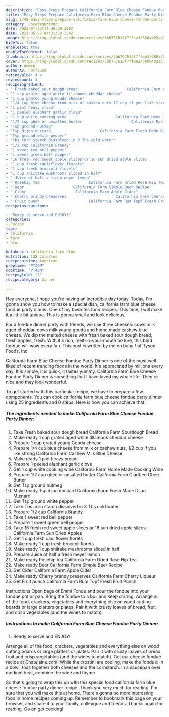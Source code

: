```yaml
---
description: "Easy Steps Prepare California Farm Blue Cheese Fondue Party Dinner yang Very Delicious"
title: "Easy Steps Prepare California Farm Blue Cheese Fondue Party Dinner yang Very Delicious"
slug: 1748-easy-steps-prepare-california-farm-blue-cheese-fondue-party-dinner-yang-very-delicious
category: Uncategorized
date: 2022-07-23T17:48:59.290Z
date: 2023-05-27T04:21:50.354Z
image: https://img-global.cpcdn.com/recipes/5bb767616f7ffea3/680x482cq70/california-farm-blue-cheese-fondue-party-dinner-recipe-main-photo.jpg
hideToc: false
enableToc: true
enableTocContent: false
thumbnail: https://img-global.cpcdn.com/recipes/5bb767616f7ffea3/680x482cq70/california-farm-blue-cheese-fondue-party-dinner-recipe-main-photo.jpg
cover: https://img-global.cpcdn.com/recipes/5bb767616f7ffea3/680x482cq70/california-farm-blue-cheese-fondue-party-dinner-recipe-main-photo.jpg
author: Admin
authorAv: notfound
ratingvalue: 4.4
reviewcount: 4
recipeingredient:
- " Fresh baked sour dough bread                      California Farm Sourdough Bread"
- "1 cup grated aged white tillamook cheddar cheese"
- "1 cup grated young Gouda cheese"
- "1/4 cup blue cheese from milk or cashew nuts 12 cup if you like strong                      California Farm Cashew Milk Blue Cheese"
- "1 pint heavy cream"
- "1 peeled elephant garlic clove"
- "1 cup white cooking wine                      California Farm Home Made Cooking Wine"
- "1/2 cup ghee or unsalted butter                      California Farm Clarified Ghee Butter"
- "Tsp ground nutmeg"
- "Tsp dijon mustard                      California Farm Fresh Made Dijon Mustard"
- "Tsp ground white pepper"
- "Tbs corn starch dissolved in 3 Tbs cold water"
- "1/2 cup California Brandy"
- "1 sweet red bell pepper"
- "1 sweet green bell pepper"
- "16 fresh red sweet apple slices or 16 sun dried apple slices                      California Farm Sun Dried Apples"
- "1 cup fresh cauliflower florets"
- "1 cup fresh broccoli florets"
- "1 cup shiitake mushrooms sliced in half"
- " Juice of half a fresh meyer lemon"
- " Rosehip tea                      California Farm Dried Rose Hip Tea"
- " Beer                      California Farm Simple Beer Recipe"
- " Cider                      California Farm Apple Cider"
- " Cherry brandy preserves                      California Farm Cherry Liqueur"
- " Fruit punch                      California Farm Rum Topf Fresh Fruit Punch"
recipeinstructions:

- "Ready to serve and ENJOY!"
categories:
- Recipe
tags:
- california
- farm
- blue

katakunci: california farm blue 
nutrition: 128 calories
recipecuisine: American
preptime: "PT29M"
cooktime: "PT42M"
recipeyield: "2"
recipecategory: Dinner

---
```



Hey everyone, I hope you're having an incredible day today. Today, I'm gonna show you how to make a special dish, california farm blue cheese fondue party dinner. One of my favorites food recipes. This time, I will make it a little bit unique. This is gonna smell and look delicious.

For a fondue dinner party with friends, we use three cheeses: cows milk aged cheddar, cows milk young gouda and home made cashew blue cheese. We dip the melted cheese with fresh baked sour dough bread, fresh apples, fresh. With it&#39;s rich, melt-in-your-mouth texture, this bold fondue will wow every fan. This post is written by me on behalf of Tyson Foods, Inc.

California Farm Blue Cheese Fondue Party Dinner is one of the most well liked of recent trending foods in the world. It's appreciated by millions every day. It is simple, it is quick, it tastes yummy. California Farm Blue Cheese Fondue Party Dinner is something that I have loved my whole life. They're nice and they look wonderful.


To get started with this particular recipe, we have to prepare a few components. You can cook california farm blue cheese fondue party dinner using 25 ingredients and 0 steps. Here is how you can achieve that.

<!--inarticleads1-->

##### The ingredients needed to make California Farm Blue Cheese Fondue Party Dinner:

1. Take  Fresh baked sour dough bread                      California Farm Sourdough Bread
1. Make ready 1 cup grated aged white tillamook cheddar cheese
1. Prepare 1 cup grated young Gouda cheese
1. Prepare 1/4 cup blue cheese from milk or cashew nuts, 1/2 cup if you like strong                      California Farm Cashew Milk Blue Cheese
1. Make ready 1 pint heavy cream
1. Prepare 1 peeled elephant garlic clove
1. Get 1 cup white cooking wine                      California Farm Home Made Cooking Wine
1. Prepare 1/2 cup ghee or unsalted butter                      California Farm Clarified Ghee Butter
1. Get Tsp ground nutmeg
1. Make ready Tsp dijon mustard                      California Farm Fresh Made Dijon Mustard
1. Get Tsp ground white pepper
1. Take Tbs corn starch dissolved in 3 Tbs cold water
1. Prepare 1/2 cup California Brandy
1. Take 1 sweet red bell pepper
1. Prepare 1 sweet green bell pepper
1. Take 16 fresh red sweet apple slices or 16 sun dried apple slices                      California Farm Sun Dried Apples
1. Get 1 cup fresh cauliflower florets
1. Make ready 1 cup fresh broccoli florets
1. Make ready 1 cup shiitake mushrooms sliced in half
1. Prepare  Juice of half a fresh meyer lemon
1. Make ready  Rosehip tea                      California Farm Dried Rose Hip Tea
1. Make ready  Beer                      California Farm Simple Beer Recipe
1. Get  Cider                      California Farm Apple Cider
1. Make ready  Cherry brandy preserves                      California Farm Cherry Liqueur
1. Get  Fruit punch                      California Farm Rum Topf Fresh Fruit Punch


Instructions Open bags of Emmi Fondu and pour the fondue into your fondue pot or pan. Bring the fondue to a boil and keep stirring. Arrange all of the food, crackers, vegetables and everything else on wood cutting boards or large platters or plates. Pair it with crusty loaves of bread, fruit and crisp vegetables (and the wines to match). 

<!--inarticleads2-->

##### Instructions to make California Farm Blue Cheese Fondue Party Dinner:


1. Ready to serve and ENJOY!

Arrange all of the food, crackers, vegetables and everything else on wood cutting boards or large platters or plates. Pair it with crusty loaves of bread, fruit and crisp vegetables (and the wines to match). Get our cheese fondue recipe at Chatelaine.com! While the crostini are cooling, make the fondue: In a bowl, toss together both cheeses and the cornstarch. In a saucepan over medium heat, combine the wine and thyme. 

So that's going to wrap this up with this special food california farm blue cheese fondue party dinner recipe. Thank you very much for reading. I'm sure that you will make this at home. There's gonna be more interesting food in home recipes coming up. Remember to bookmark this page on your browser, and share it to your family, colleague and friends. Thanks again for reading. Go on get cooking!
